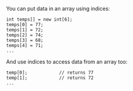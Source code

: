 You can put data in an <word data-key="array">array</word> using indices:
    
    int temps[] = new int[6];
    temps[0] = 77;
    temps[1] = 72;
    temps[2] = 74;
    temps[3] = 68;
    temps[4] = 71;
    ...

And use indices to access data from an array too:

    temp[0];            // returns 77
    temp[1];            // returns 72
    ...
